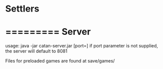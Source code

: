 Settlers
========

=========
Server
=========
usage: java -jar catan-server.jar [port=<portNumber>]
	if port parameter is not supplied, the server will default to 8081


Files for preloaded games are found at save/games/


